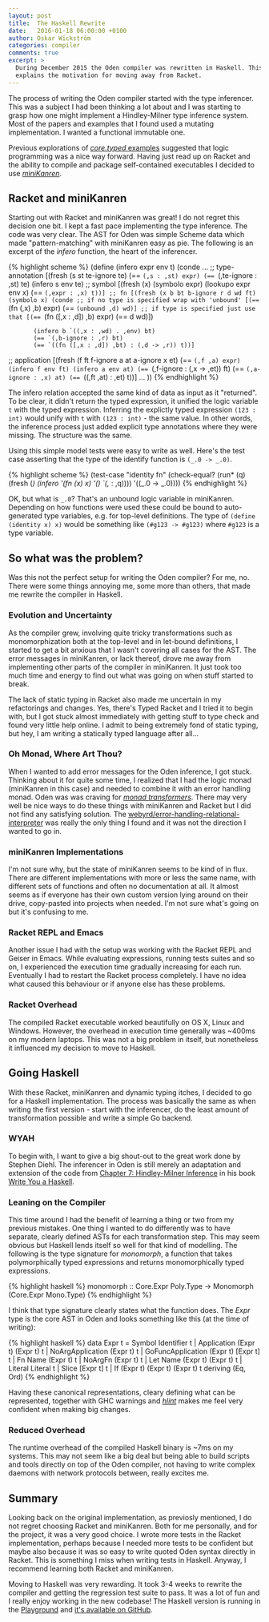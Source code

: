 ```yaml
---
layout: post
title:  The Haskell Rewrite
date:   2016-01-18 06:00:00 +0100
author: Oskar Wickström
categories: compiler
comments: true
excerpt: >
  During December 2015 the Oden compiler was rewritten in Haskell. This post
  explains the motivation for moving away from Racket.
---
```


The process of writing the Oden compiler started with the type inferencer. This
was a subject I had been thinking a lot about and I was starting to grasp how
one might implement a Hindley-Milner type inference system. Most of the papers
and examples that I found used a mutating implementation. I wanted a functional
immutable one.

Previous explorations of [*core.typed* examples](
https://github.com/clojure/core.logic/wiki/Examples#a-type-inferencer-for-the-simply-typed-lambda-calculus)
suggested that logic programming was a nice way forward. Having just read up on
Racket and the ability to compile and package self-contained executables I
decided to use [*miniKanren*](http://minikanren.org/).

## Racket and miniKanren

Starting out with Racket and miniKanren was great! I do not regret this
decision one bit. I kept a fast pace implementing the type inference. The code
was very clear. The AST for Oden was simple Scheme data which made
"pattern-matching" with miniKanren easy as pie. The following is an excerpt of
the *infero* function, the heart of the inferencer.

{% highlight scheme %}
(define (infero expr env t)
  (conde
   ...
   ;; type-annotation
   [(fresh (s st te-ignore te)
           (== `(,s : ,st) expr)
           (== `(,te-ignore : ,st) te)
           (infero s env te)
   ;; symbol
   [(fresh (x)
           (symbolo expr)
           (lookupo expr env x)
           (== `(,expr : ,x) t))]
   ;; fn
   [(fresh (x b bt b-ignore r d wd ft)
           (symbolo x)
           (conde
            ;; if no type is specified wrap with 'unbound'
            [(== `(fn (,x) ,b) expr)
             (== `(unbound ,d) wd)]
            ;; if type is specified just use that
            [(== `(fn ([,x : ,d]) ,b) expr)
             (== d wd)])

           (infero b `((,x : ,wd) . ,env) bt)
           (== `(,b-ignore : ,r) bt)
           (== `((fn ([,x : ,d]) ,bt) : (,d -> ,r)) t))]
   ;; application
   [(fresh (f ft f-ignore a at a-ignore x et)
           (== `(,f ,a) expr)
           (infero f env ft)
           (infero a env at)
           (== `(,f-ignore : (,x -> ,et)) ft)
           (== `(,a-ignore : ,x) at)
           (== `((,ft ,at) : ,et) t))]
   ...
   ))
{% endhighlight %}

The infero relation accepted the same kind of data as input as it "returned".
To be clear, it didn't return the typed expression, it unified the logic
variable `t` with the typed expression. Inferring the explictly typed
expression `(123 : int)` would unify with `t` with `(123 : int)` - the same
value. In other words, the inference process just added explicit type
annotations where they were missing. The structure was the same.

Using this simple model tests were easy to write as well. Here's the test case
asserting that the type of the identify function is `(_.0 -> _.0)`.

{% highlight scheme %}
(test-case "identity fn"
  (check-equal?
   (run* (q)
         (fresh (_)
                (infero '(fn (x) x) '() `(,_ : ,q))))
   '((_.0 -> _.0))))
{% endhighlight %}

OK, but what is `_.0`? That's an unbound logic variable in miniKanren.
Depending on how functions were used these could be bound to auto-generated
type variables, e.g. for top-level definitions. The type of
`(define (identity x) x)` would be something like `(#g123 -> #g123)` where
`#g123` is a type variable.

## So what was the problem?

Was this not the perfect setup for writing the Oden compiler? For me, no.
There were some things annoying me, some more than others, that made me rewrite
the compiler in Haskell.

### Evolution and Uncertainty

As the compiler grew, involving quite tricky transformations such as
monomorphization both at the top-level and in let-bound definitions, I started
to get a bit anxious that I wasn't covering all cases for the AST. The error
messages in miniKanren, or lack thereof, drove me away from implementing other
parts of the compiler in miniKanren. It just took too much time and energy to
find out what was going on when stuff started to break.

The lack of static typing in Racket also made me uncertain in my refactorings
and changes. Yes, there's Typed Racket and I tried it to begin with, but I got
stuck almost immediately with getting stuff to type check and found very little
help online. I admit to being extremely fond of static typing, but hey, I am
writing a statically typed language after all...

### Oh Monad, Where Art Thou?

When I wanted to add error messages for the Oden inference, I got stuck.
Thinking about it for quite some time, I realized that I had the logic monad
(miniKanren in this case) and needed to combine it with an error handling
monad. Oden was was craving for [*monad
transformers*](https://wiki.haskell.org/Monad_Transformers_Explained). There
may very well be nice ways to do these things with miniKanren and Racket but I
did not find any satisfying solution. The [webyrd/error-handling-relational-interpreter](
https://github.com/webyrd/error-handling-relational-interpreter/blob/master/error-interp-specific-all.scm)
was really the only thing I found and it was not the direction I wanted to go
in.

### miniKanren Implementations

I'm not sure why, but the state of miniKanren seems to be kind of in flux.
There are different implementations with more or less the same name, with
different sets of functions and often no documentation at all. It almost seems
as if everyone has their own custom version lying around on their drive,
copy-pasted into projects when needed. I'm not sure what's going on but it's
confusing to me.

### Racket REPL and Emacs

Another issue I had with the setup was working with the Racket REPL and Geiser
in Emacs. While evaluating expressions, running tests suites and so on, I
experienced the execution time gradually increasing for each run. Eventually I
had to restart the Racket process completely. I have no idea what caused this
behaviour or if anyone else has these problems.

### Racket Overhead

The compiled Racket executable worked beautifully on OS X, Linux and Windows.
However, the overhead in execution time generally was ~400ms on my modern
laptops. This was not a big problem in itself, but nonetheless it influenced my
decision to move to Haskell.

## Going Haskell

With these Racket, miniKanren and dynamic typing itches, I decided to go for a
Haskell implementation. The process was basically the same as when writing the
first version - start with the inferencer, do the least amount of
transformation possible and write a simple Go backend.

### WYAH

To begin with, I want to give a big shout-out to the great work done by Stephen
Diehl. The inferencer in Oden is still merely an adaptation and extension of
the code from [Chapter 7: Hindley-Milner
Inference](http://dev.stephendiehl.com/fun/006_hindley_milner.html) in his
book [Write You a Haskell](http://dev.stephendiehl.com/fun/index.html).

### Leaning on the Compiler

This time around I had the benefit of learning a thing or two from my previous
mistakes. One thing I wanted to do differently was to have separate, clearly
defined ASTs for each transformation step. This may seem obvious but Haskell
lends itself so well for that kind of modelling. The following is the type
signature for *monomorph*, a function that takes polymorphically typed
expressions and returns monomorphically typed expressions.

{% highlight haskell %}
monomorph :: Core.Expr Poly.Type -> Monomorph (Core.Expr Mono.Type)
{% endhighlight %}

I think that type signature clearly states what the function does. The *Expr*
type is the core AST in Oden and looks something like this (at the time of
writing):

{% highlight haskell %}
data Expr t = Symbol Identifier t
            | Application (Expr t) (Expr t) t
            | NoArgApplication (Expr t) t
            | GoFuncApplication (Expr t) [Expr t] t
            | Fn Name (Expr t) t
            | NoArgFn (Expr t) t
            | Let Name (Expr t) (Expr t) t
            | Literal Literal t
            | Slice [Expr t] t
            | If (Expr t) (Expr t) (Expr t) t
            deriving (Eq, Ord)
{% endhighlight %}

Having these canonical representations, cleary defining what can be
represented, together with GHC warnings and
[*hlint*](https://hackage.haskell.org/package/hlint) makes me feel very
confident when making big changes.

### Reduced Overhead

The runtime overhead of the compiled Haskell binary is ~7ms on my systems. This
may not seem like a big deal but being able to build scripts and tools directly
on top of the Oden compiler, not having to write complex daemons with network
protocols between, really excites me.

## Summary

Looking back on the original implementation, as previosly mentioned, I do not
regret choosing Racket and miniKanren. Both for me personally, and for the
project, it was a very good choice. I wrote more tests in the Racket
implementation, perhaps because I needed more tests to be confident but maybe
also because it was so easy to write quoted Oden syntax directly in Racket.
This is something I miss when writing tests in Haskell. Anyway, I recommend
learning both Racket and miniKanren.

Moving to Haskell was very rewarding. It took 3-4 weeks to rewrite the compiler
and getting the regression test suite to pass. It was a lot of fun and I really
enjoy working in the new codebase! The Haskell version is running in the
[Playground](http://playground.oden-lang.org) and [it's available on
GitHub](https://github.com/oden-lang/oden/releases/0.2.0).


